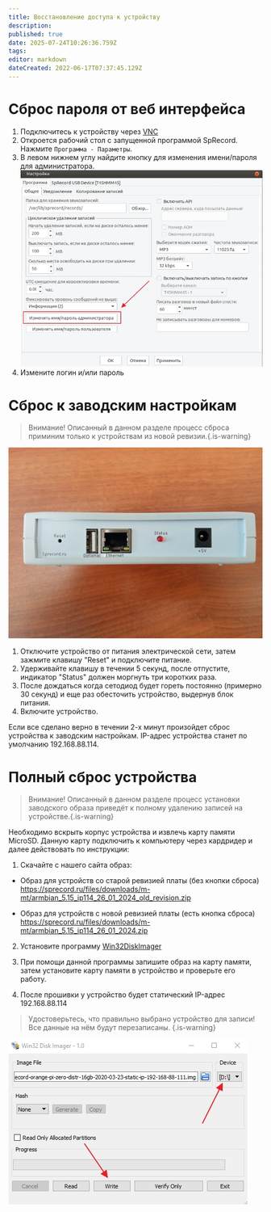 ```yaml
---
title: Восстановление доступа к устройству
description: 
published: true
date: 2025-07-24T10:26:36.759Z
tags: 
editor: markdown
dateCreated: 2022-06-17T07:37:45.129Z
---
```


# Сброс пароля от веб интерфейса
1. Подключитесь к устройству через [VNC](/ru/m-mt/additional_settings/vnc)
2. Откроется рабочий стол с запущенной программой SpRecord. Нажмите `Программа - Параметры`.
3. В левом нижнем углу найдите кнопку для изменения имени/пароля для администратора.
![change_password.jpg](/m-mt/change_password.jpg)
4. Измените логин и/или пароль

# Сброс к заводским настройкам
> Внимание! Описанный в данном разделе процесс сброса приминим только к устройствам из новой ревизии.{.is-warning}

![mt_reset.jpg](/m-mt/mt_reset.jpg)

1. Отключите устройство от питания электрической сети, затем зажмите клавишу "Reset" и подключите питание. 
2. Удерживайте клавишу в течении 5 секунд, после отпустите, индикатор "Status" должен моргнуть три коротких раза. 
3. После дождаться когда сетодиод будет гореть постоянно (примерно 30 секунд) и еще раз обесточить устройство, выдернув блок питания. 
4. Включите устройство. 

Если все сделано верно в течении 2-х минут произойдет сброс устройства к заводским настройкам. 
IP-адрес устройства станет по умолчанию 192.168.88.114.  

# Полный сброс устройства

> Внимание! Описанный в данном разделе процесс установки заводского образа приведёт к полному удалению записей на устройстве.{.is-warning}

Необходимо вскрыть корпус устройства и извлечь карту памяти MicroSD. Данную карту подключить к компьютеру через кардридер и далее действовать по инструкции:

1. Скачайте с нашего сайта образ:
- Образ для устройств со старой ревизией платы (без кнопки сброса)
https://sprecord.ru/files/downloads/m-mt/armbian_5.15_ip114_26_01_2024_old_revision.zip

- Образ для устройств с новой ревизией платы (есть кнопка сброса)
https://sprecord.ru/files/downloads/m-mt/armbian_5.15_ip114_26_01_2024.zip 

2. Установите программу [Win32DiskImager](https://sourceforge.net/projects/win32diskimager/)

3. При помощи данной программы запишите образ на карту памяти, затем установите карту памяти в устройство и проверьте его работу.
4. После прошивки у устройство будет статический IP-адрес 192.168.88.114
> Удостоверьтесь, что правильно выбрано устройство для записи! Все данные на нём будут перезаписаны.
{.is-warning}

![imager.jpg](/m-mt/imager.jpg)
